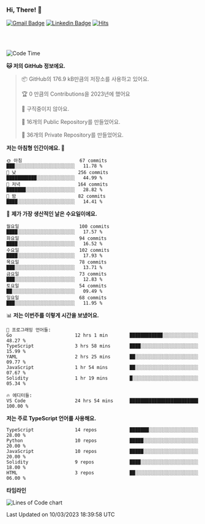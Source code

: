 ### Hi, There! 👋


[![Gmail Badge](https://img.shields.io/badge/-725psh@gmail.com-c14438?style=flat&logo=Gmail&logoColor=white&link=mailto:725psh@gmail.com)](mailto:725psh@gmail.com) 
[![Linkedin Badge](https://img.shields.io/badge/-soohanpark-0072b1?style=flat&logo=Linkedin&logoColor=white&link=https://www.linkedin.com/in/soohanpark/)](https://www.linkedin.com/in/soohanpark/) 
[![Hits](https://hits.seeyoufarm.com/api/count/incr/badge.svg?url=https%3A%2F%2Fgithub.com%2FSoohan-Park&count_bg=%23000000&title_bg=%23828282&icon=gradle.svg&icon_color=%23FFFFFF&title=Visited&edge_flat=false)](https://hits.seeyoufarm.com)  

<br />
<br />

<!--START_SECTION:waka-->
![Code Time](http://img.shields.io/badge/Code%20Time-655%20hrs%2053%20mins-blue)

**🐱 저의 GitHub 정보에요.** 

> 📦 GitHub의 176.9 kB만큼의 저장소를 사용하고 있어요. 
 > 
> 🏆 0 만큼의 Contributions을 2023년에 했어요
 > 
> 🚫 구직중이지 않아요.
 > 
> 📜 16개의 Public Repository를 만들었어요. 
 > 
> 🔑 36개의 Private Repository를 만들었어요. 
 > 
**저는 아침형 인간이에요. 🐤** 

```text
🌞 아침                     67 commits          ███░░░░░░░░░░░░░░░░░░░░░░   11.78 % 
🌆 낮　                     256 commits         ███████████░░░░░░░░░░░░░░   44.99 % 
🌃 저녁                     164 commits         ███████░░░░░░░░░░░░░░░░░░   28.82 % 
🌙 밤　                     82 commits          ████░░░░░░░░░░░░░░░░░░░░░   14.41 % 
```
📅 **제가 가장 생산적인 날은 수요일이에요.** 

```text
월요일                      100 commits         ████░░░░░░░░░░░░░░░░░░░░░   17.57 % 
화요일                      94 commits          ████░░░░░░░░░░░░░░░░░░░░░   16.52 % 
수요일                      102 commits         ████░░░░░░░░░░░░░░░░░░░░░   17.93 % 
목요일                      78 commits          ███░░░░░░░░░░░░░░░░░░░░░░   13.71 % 
금요일                      73 commits          ███░░░░░░░░░░░░░░░░░░░░░░   12.83 % 
토요일                      54 commits          ██░░░░░░░░░░░░░░░░░░░░░░░   09.49 % 
일요일                      68 commits          ███░░░░░░░░░░░░░░░░░░░░░░   11.95 % 
```


📊 **저는 이번주를 이렇게 시간을 보냈어요.** 

```text
💬 프로그래밍 언어들: 
Go                       12 hrs 1 min        ████████████░░░░░░░░░░░░░   48.27 % 
TypeScript               3 hrs 58 mins       ████░░░░░░░░░░░░░░░░░░░░░   15.99 % 
YAML                     2 hrs 25 mins       ██░░░░░░░░░░░░░░░░░░░░░░░   09.77 % 
JavaScript               1 hr 54 mins        ██░░░░░░░░░░░░░░░░░░░░░░░   07.67 % 
Solidity                 1 hr 19 mins        █░░░░░░░░░░░░░░░░░░░░░░░░   05.34 % 

🔥 에디터들: 
VS Code                  24 hrs 54 mins      █████████████████████████   100.00 % 
```

**저는 주로 TypeScript 언어를 사용해요.** 

```text
TypeScript               14 repos            ███████░░░░░░░░░░░░░░░░░░   28.00 % 
Python                   10 repos            █████░░░░░░░░░░░░░░░░░░░░   20.00 % 
JavaScript               10 repos            █████░░░░░░░░░░░░░░░░░░░░   20.00 % 
Solidity                 9 repos             ████░░░░░░░░░░░░░░░░░░░░░   18.00 % 
HTML                     3 repos             ██░░░░░░░░░░░░░░░░░░░░░░░   06.00 % 
```



**타임라인**

![Lines of Code chart](https://raw.githubusercontent.com/Soohan-Park/Soohan-Park/master/assets/bar_graph.png)


 Last Updated on 10/03/2023 18:39:58 UTC
<!--END_SECTION:waka-->
